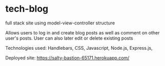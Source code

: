 # tech-blog
full stack site using model-view-controller structure

Allows users to log in and create blog posts as well as comment on other user's posts. User can also later edit or delete existing posts

Technologies used: Handlebars, CSS, Javascript, Node.js, Express.js, 

Deployed site: https://salty-bastion-65171.herokuapp.com/
